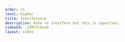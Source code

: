 ```yaml
---
order: 11
level: Higher
title: Interference
description: Hate to interfere but this is important.
videoId: _IZMzfCQnu4
layout: video
---
```

